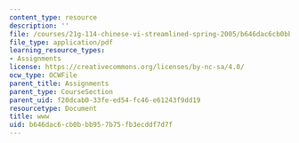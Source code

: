 ```yaml
---
content_type: resource
description: ''
file: /courses/21g-114-chinese-vi-streamlined-spring-2005/b646dac6cb0bbb957b75fb3ecddf7d7f_MIT21G_114S05_4_25f.pdf
file_type: application/pdf
learning_resource_types:
- Assignments
license: https://creativecommons.org/licenses/by-nc-sa/4.0/
ocw_type: OCWFile
parent_title: Assignments
parent_type: CourseSection
parent_uid: f20dcab0-33fe-ed54-fc46-e61243f9dd19
resourcetype: Document
title: www
uid: b646dac6-cb0b-bb95-7b75-fb3ecddf7d7f
---
```

